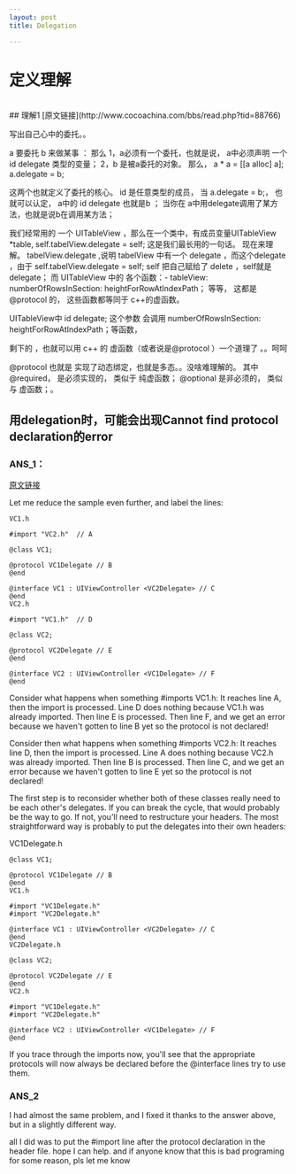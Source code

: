 ```yaml
---
layout: post
title: Delegation 

---  
```

# 定义理解  
</br>  
## 理解1  
[原文链接](http://www.cocoachina.com/bbs/read.php?tid=88766)   
 
写出自己心中的委托。。

a 要委托 b 来做某事 ： 那么
1，a必须有一个委托，也就是说， a中必须声明 一个 id<delegate>  delegate 类型的变量；
2，b 是被a委托的对象。 那么， a * a = [[a alloc] a];    a.delegate = b;

这两个也就定义了委托的核心。 id 是任意类型的成员， 当 a.delegate = b;， 也就可以认定， a中的 id<delegete> delegate 也就是b ； 当你在 a中用delegate调用了某方法，也就是说b在调用某方法；

我们经常用的 一个  UITableView ，那么在一个类中，有成员变量UITableView *table,    self.tabelView.delegate = self;  这是我们最长用的一句话。
现在来理解。
tabelView.delegate ,说明 tabelView 中有一个 delegate ，而这个delegate ，由于 self.tabelView.delegate = self;   self 把自己赋给了 delete ，self就是 delegate； 
而 UITableView 中的 各个函数：- tableView: numberOfRowsInSection: heightForRowAtIndexPath； 等等，  这都是  @protocol 的， 这些函数都等同于 c++的虚函数。

UITableView中       id <UITableViewDelegate>   delegate;     这个参数 会调用 numberOfRowsInSection: heightForRowAtIndexPath；等函数，

剩下的 ，也就可以用 c++ 的 虚函数（或者说是@protocol ）一个道理了 。。呵呵

@protocol 也就是 实现了动态绑定，也就是多态。。没啥难理解的。
其中@required， 是必须实现的， 类似于 纯虚函数；
@optional 是非必须的， 类似与 虚函数；。 


## 用delegation时，可能会出现Cannot find protocol declaration的error  
### ANS_1：
[原文链接](http://stackoverflow.com/questions/6447573/cannot-find-protocol-declaration)
  
Let me reduce the sample even further, and label the lines:

	VC1.h
	
	#import "VC2.h"  // A
	
	@class VC1;
	
	@protocol VC1Delegate // B
	@end
	
	@interface VC1 : UIViewController <VC2Delegate> // C
	@end
	VC2.h
	
	#import "VC1.h"  // D
	
	@class VC2;
	
	@protocol VC2Delegate // E
	@end
	
	@interface VC2 : UIViewController <VC1Delegate> // F
	@end  

Consider what happens when something #imports VC1.h: It reaches line A, then the import is processed. Line D does nothing because VC1.h was already imported. Then line E is processed. Then line F, and we get an error because we haven't gotten to line B yet so the protocol is not declared!

Consider then what happens when something #imports VC2.h: It reaches line D, then the import is processed. Line A does nothing because VC2.h was already imported. Then line B is processed. Then line C, and we get an error because we haven't gotten to line E yet so the protocol is not declared!

The first step is to reconsider whether both of these classes really need to be each other's delegates. If you can break the cycle, that would probably be the way to go. If not, you'll need to restructure your headers. The most straightforward way is probably to put the delegates into their own headers:

VC1Delegate.h

	@class VC1;
	
	@protocol VC1Delegate // B
	@end
	VC1.h
	
	#import "VC1Delegate.h"
	#import "VC2Delegate.h"
	
	@interface VC1 : UIViewController <VC2Delegate> // C
	@end
	VC2Delegate.h
	
	@class VC2;
	
	@protocol VC2Delegate // E
	@end
	VC2.h
	
	#import "VC1Delegate.h"
	#import "VC2Delegate.h"
	
	@interface VC2 : UIViewController <VC1Delegate> // F
	@end  

If you trace through the imports now, you'll see that the appropriate protocols will now always be declared before the @interface lines try to use them.  
  
### ANS_2  
I had almost the same problem, and I fixed it thanks to the answer above, but in a slightly different way.

all I did was to put the #import line after the protocol declaration in the header file. hope I can help. and if anyone know that this is bad programing for some reason, pls let me know    

